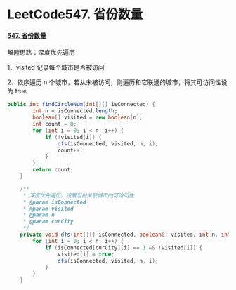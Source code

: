 # LeetCode547. 省份数量

#### [547. 省份数量](https://leetcode-cn.com/problems/number-of-provinces/)

解题思路：深度优先遍历

1、visited 记录每个城市是否被访问

2、依序遍历 n 个城市，若从未被访问，则遍历和它联通的城市，将其可访问性设为 true

```java
public int findCircleNum(int[][] isConnected) {
        int n = isConnected.length;
        boolean[] visited = new boolean[n];
        int count = 0;
        for (int i = 0; i < n; i++) {
            if (!visited[i]) {
                dfs(isConnected, visited, n, i);
                count++;
            }
        }
        return count;
    }

    /**
     * 深度优先遍历，设置当前关联城市的可访问性
     * @param isConnected
     * @param visited
     * @param n
     * @param curCity
     */
    private void dfs(int[][] isConnected, boolean[] visited, int n, int curCity) {
        for (int i = 0; i < n; i++) {
            if (isConnected[curCity][i] == 1 && !visited[i]) {
                visited[i] = true;
                dfs(isConnected, visited, n, i);
            }
        }
    }
```


